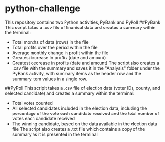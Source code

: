 # python-challenge
This repository contains two Python activities, PyBank and PyPoll
##PyBank
This script takes a .csv file of finanical data and creates a summary within the terminal:
- Total months of data (rows) in the file
- Total profits over the period within the file
- Average monthly change in profit within the file
- Greatest increase in profits (date and amount)
- Greatest decrease in profits (date and amount)
The script also creates a .csv file with the summary and saves it in the "Analysis" folder under the PyBank activity, with summary items as the header row and the summary item values in a single row.

##PyPoll
This scriplt takes a .csv file of election data (voter IDs, county, and selected candidate) and creates a summary within the terminal:
- Total votes counted
- All selected candidates included in the election data, including the percentage of the vote each candidate received and the total number of votes each candidate received
- The winning candidate, based on the data available in the election data file
The script also creates a .txt file which contains a copy of the summary as it is presented in the terminal